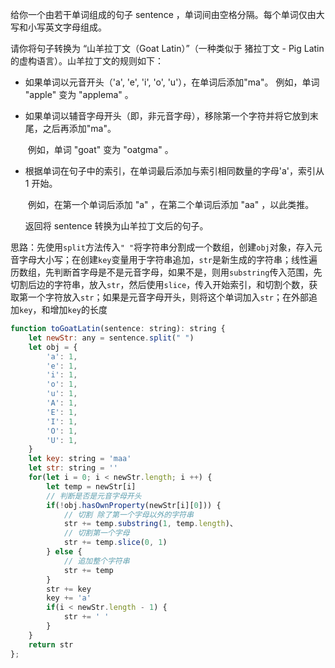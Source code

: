 给你一个由若干单词组成的句子 sentence ，单词间由空格分隔。每个单词仅由大写和小写英文字母组成。

请你将句子转换为 “山羊拉丁文（Goat Latin）”（一种类似于 猪拉丁文 - Pig Latin 的虚构语言）。山羊拉丁文的规则如下：

* 如果单词以元音开头（'a', 'e', 'i', 'o', 'u'），在单词后添加"ma"。
  	例如，单词 "apple" 变为 "applema" 。

* 如果单词以辅音字母开头（即，非元音字母），移除第一个字符并将它放到末尾，之后再添加"ma"。

  ​	例如，单词 "goat" 变为 "oatgma" 。

* 根据单词在句子中的索引，在单词最后添加与索引相同数量的字母'a'，索引从 1 开始。

  ​	例如，在第一个单词后添加 "a" ，在第二个单词后添加 "aa" ，以此类推。

  返回将 sentence 转换为山羊拉丁文后的句子。

思路：先使用`split`方法传入`" "`将字符串分割成一个数组，创建`obj`对象，存入元音字母大小写；在创建`key`变量用于字符串追加，`str`是新生成的字符串；线性遍历数组，先判断首字母是不是元音字母，如果不是，则用`substring`传入范围，先切割后边的字符串，放入`str`，然后使用`slice`，传入开始索引，和切割个数，获取第一个字符放入`str`；如果是元音字母开头，则将这个单词加入`str`；在外部追加`key`，和增加`key`的长度

```js
function toGoatLatin(sentence: string): string {
    let newStr: any = sentence.split(" ")
    let obj = {
        'a': 1,
        'e': 1,
        'i': 1,
        'o': 1,
        'u': 1,
        'A': 1,
        'E': 1,
        'I': 1,
        'O': 1,
        'U': 1,
    }
    let key: string = 'maa'
    let str: string = ''
    for(let i = 0; i < newStr.length; i ++) {
        let temp = newStr[i]
        // 判断是否是元音字母开头
        if(!obj.hasOwnProperty(newStr[i][0])) {
          	// 切割 除了第一个字母以外的字符串
            str += temp.substring(1, temp.length)、
            // 切割第一个字母
            str += temp.slice(0, 1)
        } else {
          	// 追加整个字符串
            str += temp
        }
        str += key
        key += 'a'
        if(i < newStr.length - 1) {
            str += ' '
        }
    }
    return str
};
```



